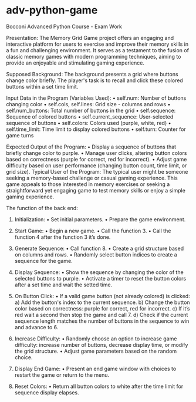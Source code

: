 # adv-python-game
Bocconi Advanced Python Course - Exam Work

Presentation:
The Memory Grid Game project offers an engaging and interactive platform for users to exercise and improve their memory skills in a fun and challenging environment. It serves as a testament to the fusion of classic memory games with modern programming techniques, aiming to provide an enjoyable and stimulating gaming experience.

Supposed Background:
The background presents a grid where buttons change color briefly. The player's task is to recall and click these colored buttons within a set time limit.

Input Data in the Program (Variables Used):
•	self.num: Number of buttons changing color
•	self.cols, self.lines: Grid size - columns and rows
•	self.num_buttons: Total number of buttons in the grid
•	self.sequence: Sequence of colored buttons
•	self.current_sequence: User-selected sequence of buttons
•	self.colors: Colors used (purple, white, red)
•	self.time_limit: Time limit to display colored buttons
•	self.turn: Counter for game turns

Expected Output of the Program:
•	Display a sequence of buttons that briefly change color to purple.
•	Manage user clicks, altering button colors based on correctness (purple for correct, red for incorrect).
•	Adjust game difficulty based on user performance (changing button count, time limit, or grid size).
Typical User of the Program:
The typical user might be someone seeking a memory-based challenge or casual gaming experience. This game appeals to those interested in memory exercises or seeking a straightforward yet engaging game to test memory skills or enjoy a simple gaming experience.



The function of the back end:
1.	Initialization:
•	Set initial parameters.
•	Prepare the game environment.
2.	Start Game:
•	Begin a new game.
•	Call the function 3.
•	Call the function 4 after the function 3 it’s done.
3.	Generate Sequence:
•	Call function 8.
•	Create a grid structure based on columns and rows.
•	Randomly select button indices to create a sequence for the game.
4.	Display Sequence:
•	Show the sequence by changing the color of the selected buttons to purple.
•	Activate a timer to reset the button colors after a set time and wait the setted time.
5.	On Button Click:
•	If a valid game button (not already colored) is clicked:
a)	Add the button's index to the current sequence.
b)	Change the button color based on correctness: purple for correct, red for incorrect.
c)	If it’s red wait a second then stop the game and call 7.
d)	Check if the current sequence length matches the number of buttons in the sequence to win and advance to 6.


6.	Increase Difficulty:
•	Randomly choose an option to increase game difficulty: increase number of buttons, decrease display time, or modify the grid structure.
•	Adjust game parameters based on the random choice.
7.	Display End Game:
•	Present an end game window with choices to restart the game or return to the menu.
8.	Reset Colors:
•	Return all button colors to white after the time limit for sequence display elapses.


